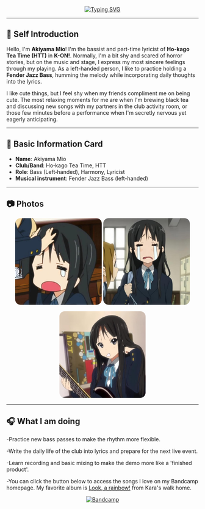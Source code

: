 <!-- 打字机动画标题 -->
<p align="center">
<a href="https://git.io/typing-svg">
<img src="https://readme-typing-svg.demolab.com?font=Fira+Code&weight=700&size=22&pause=200&center=true&vCenter=true&width=700&lines=Akiyama+%20+Mio+%20+From+%20+HTT;Lefty+bassist+%26+lyricist+%7C+Fender+Jazz+Bass" alt="Typing SVG"/>
</a>
</p>

---

## 🍰 Self Introduction
Hello, I'm **Akiyama Mio**! I'm the bassist and part-time lyricist of **Ho-kago Tea Time (HTT)** in **K-ON!**. Normally, I'm a bit shy and scared of horror stories, but on the music and stage, I express my most sincere feelings through my playing. As a left-handed person, I like to practice holding a **Fender Jazz Bass**, humming the melody while incorporating daily thoughts into the lyrics.

I like cute things, but I feel shy when my friends compliment me on being cute. The most relaxing moments for me are when I'm brewing black tea and discussing new songs with my partners in the club activity room, or those few minutes before a performance when I'm secretly nervous yet eagerly anticipating.

---

## 🧁 Basic Information Card
- **Name**: Akiyama Mio
- **Club/Band**: Ho‑kago Tea Time, HTT
- **Role**: Bass (Left‑handed), Harmony, Lyricist
- **Musical instrument**: Fender Jazz Bass (left-handed)

---

## 📷 Photos
<p align="center">
  <img src="assets/mio1.jpg" alt="Akiyama Mio 1" width="45%" style="border-radius: 14px;"/>
  <img src="assets/mio2.jpg" alt="Akiyama Mio 2" width="45%" style="border-radius: 14px;"/>
  <p align="center">
  <img src="assets/mio3.jpg" alt="Akiyama Mio 3" width="45%" style="border-radius: 14px;"/>
</p>


---

## 🎧 What I am doing 

-Practice new bass passes to make the rhythm more flexible.

-Write the daily life of the club into lyrics and prepare for the next live event.

-Learn recording and basic mixing to make the demo more like a 'finished product'.

-You can click the button below to access the songs I love on my Bandcamp homepage. My favorite album is [Look, a rainbow!](https://karaswalkhome.bandcamp.com/album/look-a-rainbow) from Kara's walk home.

<p align="center">
  <a href="https://bandcamp.com/afwef12138" target="_blank">
    <img src="https://img.shields.io/badge/Bandcamp-Visit%20my%20music-1DA1F2?logo=bandcamp&logoColor=white&color=1DA1F2" alt="Bandcamp"/>
  </a>
</p>


</p>
